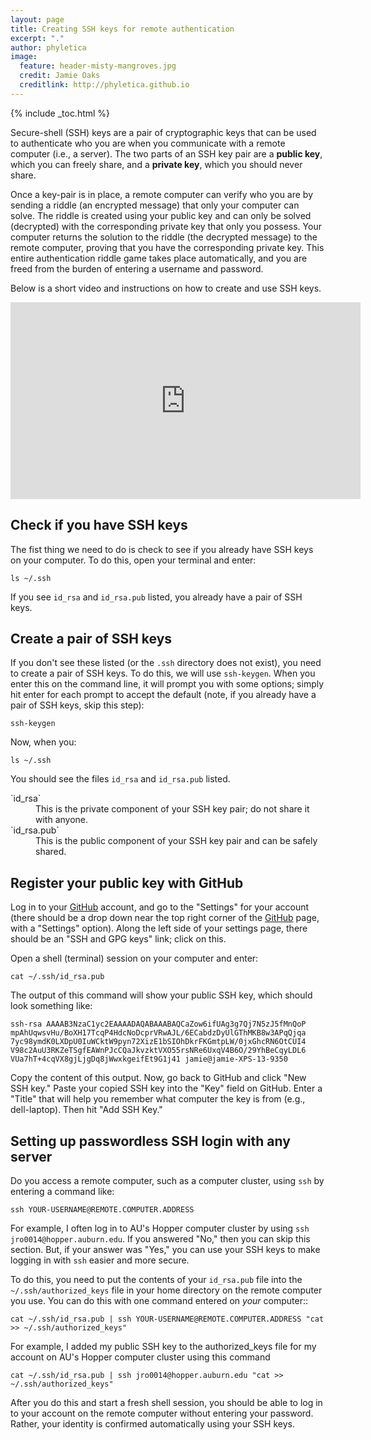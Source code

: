 ```yaml
---
layout: page
title: Creating SSH keys for remote authentication
excerpt: "."
author: phyletica
image:
  feature: header-misty-mangroves.jpg
  credit: Jamie Oaks
  creditlink: http://phyletica.github.io
---
```


{% include _toc.html %}


Secure-shell (SSH) keys are a pair of cryptographic keys that can be used to
authenticate who you are when you communicate with a remote computer (i.e., a
server).
The two parts of an SSH key pair are a **public key**, which you can freely share,
and a **private key**, which you should never share.

Once a key-pair is in place, a remote computer can verify who you are by
sending a riddle (an encrypted message) that only your computer can solve.
The riddle is created using your public key and can only be solved (decrypted)
with the corresponding private key that only you possess.
Your computer returns the solution to the riddle (the decrypted message) to the
remote computer, proving that you have the corresponding private key.
This entire authentication riddle game takes place automatically, and you are
freed from the burden of entering a username and password.

Below is a short video and instructions on how to create and use
SSH keys.

<iframe width="560" height="315" src="https://www.youtube.com/embed/M9rc286eJII" frameborder="0" allow="accelerometer; autoplay; clipboard-write; encrypted-media; gyroscope; picture-in-picture" allowfullscreen></iframe>

## Check if you have SSH keys

The fist thing we need to do is check to see if you already have
SSH keys on your computer.
To do this,
open your terminal and enter:

    ls ~/.ssh

If you see `id_rsa` and `id_rsa.pub` listed, you already have a pair of SSH
keys.

## Create a pair of SSH keys

If you don't see these listed (or the `.ssh` directory does not exist),
you need to create a pair of SSH keys.
To do this, we will use `ssh-keygen`.
When you enter this on the command line, it will prompt you with some options;
simply hit enter for each prompt to accept the default (note, if you already
have a pair of SSH keys, skip this step):

    ssh-keygen
    
Now, when you:

    ls ~/.ssh

You should see the files `id_rsa` and `id_rsa.pub` listed.

<dl>
<dt>`id_rsa`</dt>
    <dd>This is the private component of your SSH key pair; do not share it
    with anyone.</dd>
<dt>`id_rsa.pub`</dt>
    <dd>This is the public component of your SSH key pair and can be safely
    shared.</dd>
</dl>

## Register your public key with GitHub

Log in to your [GitHub](https://github.com/) account, and go to the "Settings"
for your account
(there should be a drop down near the top right corner of the
[GitHub](https://github.com/) page, with a "Settings" option).
Along the left side of your settings page, there should be an "SSH and GPG
keys" link; click on this.

Open a shell (terminal) session on your computer and enter:

    cat ~/.ssh/id_rsa.pub

The output of this command will show your public SSH key, which should look
something like:

    ssh-rsa AAAAB3NzaC1yc2EAAAADAQABAAABAQCaZow6ifUAg3g7Qj7N5zJ5fMnQoP
    mpAhUqwsvHu/BoXH17TcqP4HdcNoDcprVRwAJL/6ECabdzDyUlGThMKB8w3APqQjqa
    7yc98ymdK0LXDpU0IuWCktW9pyn72XizE1bSIOhDkrFKGmtpLW/0jxGhcRN6OtCUI4
    V98c2AuU3RKZeTSgfEAWnPJcCQaJkvzktVXO55rsNRe6UxqV4B6O/29YhBeCqyLDL6
    VUa7hT+4cqVX8gjLjgDq8jWwxkgeifEt9G1j41 jamie@jamie-XPS-13-9350

Copy the content of this output.
Now, go back to GitHub and click "New SSH key."
Paste your copied SSH key into the "Key" field on GitHub.
Enter a "Title" that will help you remember what computer the key is from
(e.g., dell-laptop).
Then hit "Add SSH Key."


## Setting up passwordless SSH login with any server

Do you access a remote computer, such as a computer cluster, using `ssh`
by entering a command like:

    ssh YOUR-USERNAME@REMOTE.COMPUTER.ADDRESS

For example, I often log in to AU's Hopper computer cluster by using
`ssh jro0014@hopper.auburn.edu`.
If you answered "No," then you can skip this section. But, if your
answer was "Yes," you can use your SSH keys to make logging in with `ssh`
easier and more secure.

To do this, you need to put the contents of your `id_rsa.pub` file into the
`~/.ssh/authorized_keys` file in your home directory on the remote computer you
use.
You can do this with one command entered on *your* computer::

    cat ~/.ssh/id_rsa.pub | ssh YOUR-USERNAME@REMOTE.COMPUTER.ADDRESS "cat >> ~/.ssh/authorized_keys"

For example, I added my public SSH key to the authorized_keys file for my
account on AU's Hopper computer cluster using this command

    cat ~/.ssh/id_rsa.pub | ssh jro0014@hopper.auburn.edu "cat >> ~/.ssh/authorized_keys"

After you do this and start a fresh shell session, you should be able to log in
to your account on the remote computer without entering your password.
Rather, your identity is confirmed automatically using your SSH keys.
